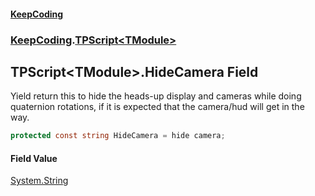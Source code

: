 #### [KeepCoding](index.md 'index')
### [KeepCoding](KeepCoding.md 'KeepCoding').[TPScript&lt;TModule&gt;](TPScript.TModule..md 'KeepCoding.TPScript&lt;TModule&gt;')
## TPScript&lt;TModule&gt;.HideCamera Field
Yield return this to hide the heads-up display and cameras while doing quaternion rotations, if it is expected that the camera/hud will get in the way.  
```csharp
protected const string HideCamera = hide camera;
```
#### Field Value
[System.String](https://docs.microsoft.com/en-us/dotnet/api/System.String 'System.String')
